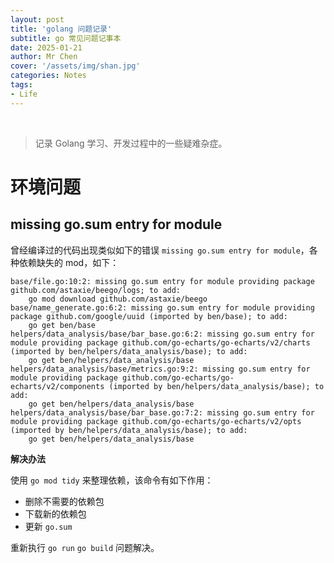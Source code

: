 ```yaml
---
layout: post
title: 'golang 问题记录'
subtitle: go 常见问题记事本
date: 2025-01-21
author: Mr Chen
cover: '/assets/img/shan.jpg'
categories: Notes
tags: 
- Life
---
```


&emsp;&emsp;
>记录 Golang 学习、开发过程中的一些疑难杂症。

# 环境问题

## missing go.sum entry for module

曾经编译过的代码出现类似如下的错误 `missing go.sum entry for module`，各种依赖缺失的 mod，如下：

```
base/file.go:10:2: missing go.sum entry for module providing package github.com/astaxie/beego/logs; to add:
	go mod download github.com/astaxie/beego
base/name_generate.go:6:2: missing go.sum entry for module providing package github.com/google/uuid (imported by ben/base); to add:
	go get ben/base
helpers/data_analysis/base/bar_base.go:6:2: missing go.sum entry for module providing package github.com/go-echarts/go-echarts/v2/charts (imported by ben/helpers/data_analysis/base); to add:
	go get ben/helpers/data_analysis/base
helpers/data_analysis/base/metrics.go:9:2: missing go.sum entry for module providing package github.com/go-echarts/go-echarts/v2/components (imported by ben/helpers/data_analysis/base); to add:
	go get ben/helpers/data_analysis/base
helpers/data_analysis/base/bar_base.go:7:2: missing go.sum entry for module providing package github.com/go-echarts/go-echarts/v2/opts (imported by ben/helpers/data_analysis/base); to add:
	go get ben/helpers/data_analysis/base
```

**解决办法**

使用 `go mod tidy` 来整理依赖，该命令有如下作用：

- 删除不需要的依赖包
- 下载新的依赖包
- 更新 `go.sum`

重新执行 `go run` `go build` 问题解决。





